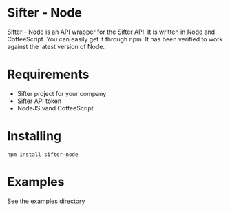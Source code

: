 # Sifter - Node

Sifter - Node is an API wrapper for the Sifter API.  It is written in
Node and CoffeeScript.  You can easily get it through npm. It has been
verified to work against the latest version of Node.

# Requirements
* Sifter project for your company
* Sifter API token
* NodeJS vand CoffeeScript

# Installing
`npm install sifter-node`

# Examples
See the examples directory


